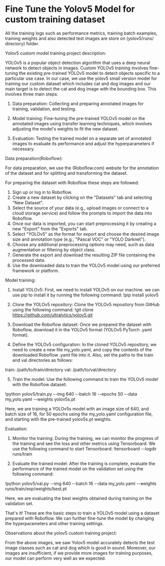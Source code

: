 # Fine Tune the Yolov5 Model for custom training dataset

All the training logs such as performance metrics, training batch examples, training weights and also detected test images are store on (yolov5/runs/ directory) folder.

 Yolov5 custom model training project description:

YOLOv5 is a popular object detection algorithm that uses a deep neural network to detect objects in images. Custom YOLOv5 training involves fine-tuning the existing pre-trained YOLOv5 model to detect objects specific to a particular use case. In our case, we use the yolov5 small version model for training our custom dataset which includes cat and dog images and our main target is to detect the cat and dog image with the bounding box. This involves three main steps:

1.	Data preparation: Collecting and preparing annotated images for training, validation, and testing.

2.	Model training: Fine-tuning the pre-trained YOLOv5 model on the annotated images using transfer learning techniques, which involves adjusting the model's weights to fit the new dataset.

3.	Evaluation: Testing the trained model on a separate set of annotated images to evaluate its performance and adjust the hyperparameters if necessary.

Data preparation(Roboflow):

For data preparation, we use the (Roboflow.com) website for the annotation of the dataset and for splitting and transforming the dataset. 

For preparing the dataset with Roboflow these steps are followed:

1.	Sign up or log in to Roboflow.
2.	Create a new dataset by clicking on the "Datasets" tab and selecting "New Dataset".
3.	Select the source of your data (e.g., upload images or connect to a cloud storage service) and follow the prompts to import the data into Roboflow.
4.	Once our data is imported, you can start preprocessing it by creating a new "Export" from the "Exports" tab.
5.	Select "YOLOv5" as the format for export and choose the desired image size and annotation type (e.g., "Pascal VOC" or "YOLO Darknet").
6.	Choose any additional preprocessing options may need, such as data augmentation or filtering by object class.
7.	Generate the export and download the resulting ZIP file containing the processed data.
8.	Use the downloaded data to train the YOLOv5 model using our preferred framework or platform.


Model training:

1. Install YOLOv5: First, we need to install YOLOv5 on our machine. we can use pip to install it by running the following command:
!pip install yolov5

2. Clone the YOLOv5 repository: Clone the YOLOv5 repository from GitHub using the following command:
!git clone https://github.com/ultralytics/yolov5.git

3. Download the Roboflow dataset: Once we prepared the dataset with Roboflow, download it in the YOLOv5 format (YOLOv5 PyTorch .yaml format).

4. Define the YOLOv5 configuration: In the cloned YOLOv5 repository, we need to create a new file my_yolo.yaml, and copy the contents of the downloaded Roboflow .yaml file into it. Also, set the paths to the train and val directories as follows:

train: /path/to/train/directory
val: /path/to/val/directory

5. Train the model: Use the following command to train the YOLOv5 model with the Roboflow dataset:

!python yolov5/train.py --img 640 --batch 16 --epochs 50 --data my_yolo.yaml --weights yolov5s.pt

Here, we are training a YOLOv5s model with an image size of 640, and batch size of 16, for 50 epochs using the my_yolo.yaml configuration file, and starting with the pre-trained yolov5s.pt weights.

Evaluation:

1. Monitor the training: During the training, we can monitor the progress of the training and see the loss and other metrics using Tensorboard. We use the following command to start Tensorboard:
!tensorboard --logdir runs/train

2. Evaluate the trained model: After the training is complete, evaluate the performance of the trained model on the validation set using the following command:

!python yolov5/val.py --img 640 --batch 16 --data my_yolo.yaml --weights runs/train/exp/weights/best.pt

Here, we are evaluating the best weights obtained during training on the validation set.


That's it! These are the basic steps to train a YOLOv5 model using a dataset prepared with Roboflow. We can further fine-tune the model by changing the hyperparameters and other training settings.









Observations about the yolov5 custom training project:

   


From the above images, we saw Yolov5 model accurately detects the test image classes such as cat and dog which is good in sound. Moreover, our images are insufficient, if we provide more images for training purposes, our model can perform very well as we expected.

